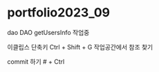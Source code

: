 # portfolio2023_09

dao DAO getUsersInfo 
작업중 


이클립스 단축키 
Ctrl + Shift + G 작업공간에서 참조 찾기 

commit 하기 # + Ctrl
